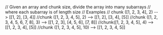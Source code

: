 // Given an array and chunk size, divide the array into many subarrays
// where each subarray is of length size
// Examples
// chunk ([1, 2, 3, 4], 2) --> [[1, 2], [3, 4]]
//chunk ([1, 2, 3, 4, 5], 2) --> [[1, 2], [3, 4], [5]]
//chunk ([1, 2, 3, 4, 5, 6, 7, 8], 3) --> [[1, 2, 3], [4, 5, 6], [7, 8]]
//chunk([1, 2, 3, 4, 5], 4) --> [[1, 2, 3, 4], [5]]
//chunk ([1, 2, 3, 4, 5], 10) --> [[1, 2, 3, 4, 5]]

